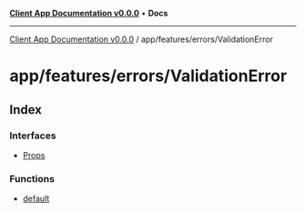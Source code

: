 [**Client App Documentation v0.0.0**](../../../../README.md) • **Docs**

***

[Client App Documentation v0.0.0](../../../../README.md) / app/features/errors/ValidationError

# app/features/errors/ValidationError

## Index

### Interfaces

- [Props](interfaces/Props.md)

### Functions

- [default](functions/default.md)
